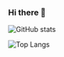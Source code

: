 ### Hi there 👋

![GitHub stats](https://github-readme-stats.vercel.app/api?username=tora223&theme=vue-dark&show_icons=true)

![Top Langs](https://github-readme-stats.vercel.app/api/top-langs/?username=tora223&theme=vue-dark)


<!--
**tora223/tora223** is a ✨ _special_ ✨ repository because its `README.md` (this file) appears on your GitHub profile.

Here are some ideas to get you started:

- 🔭 I’m currently working on ...
- 🌱 I’m currently learning ...
- 👯 I’m looking to collaborate on ...
- 🤔 I’m looking for help with ...
- 💬 Ask me about ...
- 📫 How to reach me: ...
- 😄 Pronouns: ...
- ⚡ Fun fact: ...
-->
